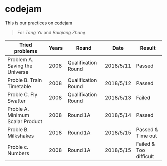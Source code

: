 # codejam
This is our practices on [codejam](https://code.google.com/codejam/)
> For *Tang Yu* and *Baiqiang Zhang*

Tried problems | Years | Round | Date | Result
-------------- | ----- | ----- | ---- | ------
Problem A. Saving the Universe | 2008 | Qualification Round | 2018/5/11 | Passed
Proble B. Train Timetable | 2008 | Qualification Round | 2018/5/12 | Passed
Proble C. Fly Swatter | 2008 | Qualification Round | 2018/5/13 | Failed
Proble A. Minimum Scalar Product | 2008 | Round 1A | 2018/5/14 | Passed
Proble B. Milkshakes | 2018 | Round 1A | 2018/5/15 | Passed & Time out
Proble c. Numbers | 2008 | Round 1A | 2018/5/15 | Failed & Too difficult
